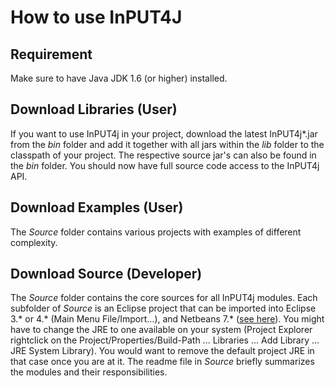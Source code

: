 # How to use InPUT4J

## Requirement
Make sure to have Java JDK 1.6 (or higher) installed.

## Download Libraries (User)

If you want to use InPUT4j in your project, download the latest InPUT4j\*.jar from the *bin* folder and add it together with all jars within the *lib* folder to the classpath of your project. The respective source jar's can also be found in the *bin* folder. You should now have full source code access to the InPUT4j API.

## Download Examples (User)

The *Source* folder contains various projects with examples of different complexity.

## Download Source (Developer)

The *Source* folder contains the core sources for all InPUT4j modules. Each subfolder of *Source* is an Eclipse project that can be imported into Eclipse 3.\* or 4.\* \(Main Menu File/Import...\), and Netbeans 7.\* \([see here](http://netbeans.org/kb/docs/java/import-eclipse.html)\). You might have to change the JRE to one available on your system \(Project Explorer rightclick on the Project/Properties/Build-Path ... Libraries ... Add Library ... JRE System Library\). You would want to remove the default project JRE in that case once you are at it. The readme file in *Source* briefly summarizes the modules and their responsibilities.

